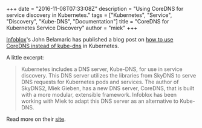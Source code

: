 +++
date = "2016-11-08T07:33:08Z"
description = "Using CoreDNS for service discovery in Kubernetes."
tags = ["Kubernetes", "Service", "Discovery", "Kube-DNS", "Documentation"]
title = "CoreDNS for Kubernetes Service Discovery"
author = "miek"
+++

[Infoblox](https://www.infoblox.com/)'s John Belamaric has published a
blog post on
[how to use CoreDNS instead of
kube-dns](https://community.infoblox.com/t5/Community-Blog/CoreDNS-for-Kubernetes-Service-Discovery/ba-p/8187)
in Kubernetes.

A little excerpt:

> Kubernetes includes a DNS server, Kube-DNS, for use in service discovery. This DNS server utilizes
> the libraries from SkyDNS to serve DNS requests for Kubernetes pods and services. The author of
> SkyDNS2, Miek Gieben, has a new DNS server, CoreDNS, that is built with a more modular, extensible
> framework. Infoblox has been working with Miek to adapt this DNS server as an alternative to
> Kube-DNS.

Read more on their
[site](https://community.infoblox.com/t5/Community-Blog/CoreDNS-for-Kubernetes-Service-Discovery/ba-p/8187).
